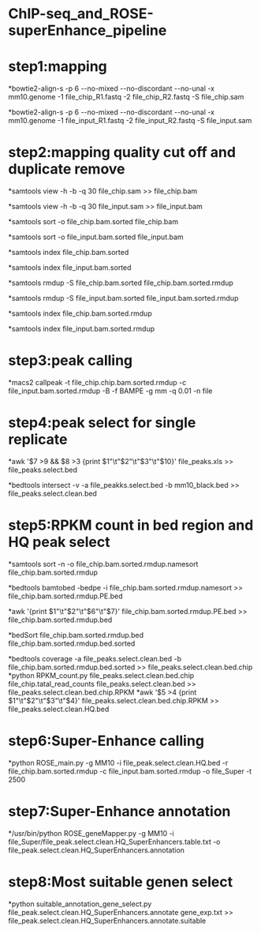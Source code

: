 # ChIP-seq_and_ROSE-superEnhance_pipeline

# step1:mapping
*bowtie2-align-s -p 6 --no-mixed --no-discordant --no-unal -x mm10.genome -1 file_chip_R1.fastq -2 file_chip_R2.fastq -S file_chip.sam

*bowtie2-align-s -p 6 --no-mixed --no-discordant --no-unal -x mm10.genome -1 file_input_R1.fastq -2 file_input_R2.fastq -S file_input.sam

# step2:mapping quality cut off and duplicate remove
*samtools view -h -b -q 30 file_chip.sam >> file_chip.bam

*samtools view -h -b -q 30 file_input.sam >> file_input.bam

*samtools sort -o file_chip.bam.sorted file_chip.bam

*samtools sort -o file_input.bam.sorted file_input.bam

*samtools index file_chip.bam.sorted

*samtools index file_input.bam.sorted

*samtools rmdup -S file_chip.bam.sorted file_chip.bam.sorted.rmdup

*samtools rmdup -S file_input.bam.sorted file_input.bam.sorted.rmdup

*samtools index file_chip.bam.sorted.rmdup

*samtools index file_input.bam.sorted.rmdup

# step3:peak calling
*macs2 callpeak -t file_chip.chip.bam.sorted.rmdup -c file_input.bam.sorted.rmdup -B -f BAMPE -g mm -q 0.01 -n file

# step4:peak select for single replicate
*awk '$7 >9 && $8 >3 {print $1"\t"$2"\t"$3"\t"$10}' file_peaks.xls >> file_peaks.select.bed

*bedtools intersect -v -a file_peakks.select.bed -b mm10_black.bed >> file_peaks.select.clean.bed

# step5:RPKM count in bed region and HQ peak select
*samtools sort -n -o file_chip.bam.sorted.rmdup.namesort file_chip.bam.sorted.rmdup

*bedtools bamtobed -bedpe -i file_chip.bam.sorted.rmdup.namesort >> file_chip.bam.sorted.rmdup.PE.bed

*awk '{print $1"\t"$2"\t"$6"\t"$7}' file_chip.bam.sorted.rmdup.PE.bed >> file_chip.bam.sorted.rmdup.bed

*bedSort file_chip.bam.sorted.rmdup.bed file_chip.bam.sorted.rmdup.bed.sorted

*bedtools coverage -a file_peaks.select.clean.bed -b file_chip.bam.sorted.rmdup.bed.sorted >> file_peaks.select.clean.bed.chip
*python RPKM_count.py file_peaks.select.clean.bed.chip file_chip.tatal_read_counts file_peaks.select.clean.bed >> file_peaks.select.clean.bed.chip.RPKM
*awk '$5 >4 {print $1"\t"$2"\t"$3"\t"$4}' file_peaks.select.clean.bed.chip.RPKM >> file_peaks.select.clean.HQ.bed

# step6:Super-Enhance calling
*python ROSE_main.py -g MM10 -i file_peak.select.clean.HQ.bed -r file_chip.bam.sorted.rmdup -c file_input.bam.sorted.rmdup -o file_Super -t 2500

# step7:Super-Enhance annotation
*/usr/bin/python ROSE_geneMapper.py -g MM10 -i file_Super/file_peak.select.clean.HQ_SuperEnhancers.table.txt -o file_peak.select.clean.HQ_SuperEnhancers.annotation
# step8:Most suitable genen select
*python suitable_annotation_gene_select.py file_peak.select.clean.HQ_SuperEnhancers.annotate gene_exp.txt >> file_peak.select.clean.HQ_SuperEnhancers.annotate.suitable
